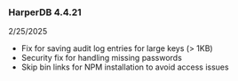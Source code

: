 ### HarperDB 4.4.21

2/25/2025

- Fix for saving audit log entries for large keys (> 1KB)
- Security fix for handling missing passwords
- Skip bin links for NPM installation to avoid access issues
